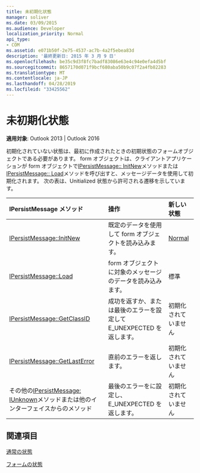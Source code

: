 ```yaml
---
title: 未初期化状態
manager: soliver
ms.date: 03/09/2015
ms.audience: Developer
localization_priority: Normal
api_type:
- COM
ms.assetid: e071b50f-2e75-4537-ac7b-4a2f5ebea83d
description: '最終更新日: 2015 年 3 月 9 日'
ms.openlocfilehash: be35c9d3f8fc7badf83086e63e4c94e0efa4d5bf
ms.sourcegitcommit: 8657170d071f9bcf680aba50b9c07f2a4fb82283
ms.translationtype: MT
ms.contentlocale: ja-JP
ms.lasthandoff: 04/28/2019
ms.locfileid: "33425562"
---
```

# <a name="uninitialized-state"></a>未初期化状態

  
  
**適用対象**: Outlook 2013 | Outlook 2016 
  
初期化されていない状態は、最初に作成されたときの初期状態のフォームオブジェクトである必要があります。 form オブジェクトは、クライアントアプリケーションが form オブジェクトで[IPersistMessage:: InitNew](ipersistmessage-initnew.md)メソッドまたは[IPersistMessage:: Load](ipersistmessage-load.md)メソッドを呼び出すと、メッセージデータを使用して初期化されます。 次の表は、Unitialized 状態から許可される遷移を示しています。 
  
|**IPersistMessage メソッド**|**操作**|**新しい状態**|
|:-----|:-----|:-----|
|[IPersistMessage::InitNew](ipersistmessage-initnew.md) <br/> |既定のデータを使用して form オブジェクトを読み込みます。  <br/> |[Normal](normal-state.md) <br/> |
|[IPersistMessage::Load](ipersistmessage-load.md) <br/> |form オブジェクトに対象のメッセージのデータを読み込みます。  <br/> |標準  <br/> |
|[IPersistMessage::GetClassID](ipersistmessage-getclassid.md) <br/> |成功を返すか、または最後のエラーを設定して E_UNEXPECTED を返します。  <br/> |初期化されていません  <br/> |
|[IPersistMessage::GetLastError](ipersistmessage-getlasterror.md) <br/> |直前のエラーを返します。  <br/> |初期化されていません  <br/> |
|その他の[IPersistMessage: IUnknown](ipersistmessageiunknown.md)メソッドまたは他のインターフェイスからのメソッド  <br/> |最後のエラーをに設定し、E_UNEXPECTED を返します。  <br/> |初期化されていません  <br/> |
   
## <a name="see-also"></a>関連項目



[通常の状態](normal-state.md)
  
[フォームの状態](form-states.md)

